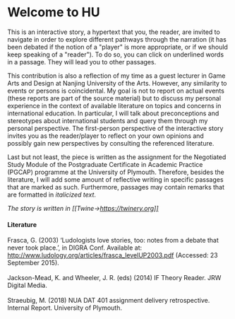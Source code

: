 # Welcome to HU

This is an interactive story, a hypertext that you, the reader, are invited to navigate in order to explore different pathways through the narration (it has been debated if the notion of a "player" is more appropriate, or if we should keep speaking of a "reader"). To do so, you can click on underlined words in a passage. They will lead you to other passages.

This contribution is also a reflection of my time as a guest lecturer in Game Arts and Design at Nanjing University of the Arts. However, any similarity to events or persons is coincidental. My goal is not to report on actual events (these reports are part of the source material) but to discuss my personal experience in the context of available literature on topics and concerns in international education. In particular, I will talk about preconceptions and stereotypes about international students and query them through my personal perspective. The first-person perspective of the interactive story invites you as the reader/player to reflect on your own opinions and possibly gain new perspectives by consulting the referenced literature.

Last but not least, the piece is written as the assignment for the Negotiated Study Module of the Postgraduate Certificate in Academic Practice (PGCAP) programme at the University of Plymouth. Therefore, besides the literature, I will add some amount of reflective writing in specific passages that are marked as such. Furthermore, passages may contain remarks that are formatted in _italicized text_.

_The story is written in [[Twine->https://twinery.org]]_

#### Literature
Frasca, G. (2003) ‘Ludologists love stories, too: notes from a debate that never took place.’, in DIGRA Conf. Available at: http://www.ludology.org/articles/frasca_levelUP2003.pdf (Accessed: 23 September 2015).
<br>
<br>
Jackson-Mead, K. and Wheeler, J. R. (eds) (2014) IF Theory Reader. JRW Digital Media.
<br>
<br>
Straeubig, M. (2018) NUA DAT 401 assignment delivery retrospective. Internal Report. University of Plymouth.
